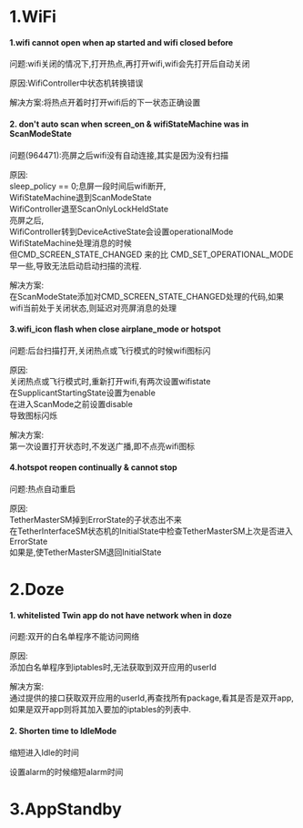 # 1.WiFi
#### 1.wifi cannot open when ap started and wifi closed before
问题:wifi关闭的情况下,打开热点,再打开wifi,wifi会先打开后自动关闭

原因:WifiController中状态机转换错误  

解决方案:将热点开着时打开wifi后的下一状态正确设置

#### 2. don't auto scan when screen_on & wifiStateMachine was in ScanModeState
问题(964471):亮屏之后wifi没有自动连接,其实是因为没有扫描

原因:  
sleep_policy == 0;息屏一段时间后wifi断开,  
WifiStateMachine退到ScanModeState  
WifiController退至ScanOnlyLockHeldState  
亮屏之后,  
WifiController转到DeviceActiveState会设置operationalMode  
WifiStateMachine处理消息的时候  
但CMD_SCREEN_STATE_CHANGED 来的比 CMD_SET_OPERATIONAL_MODE 早一些,导致无法启动启动扫描的流程.

解决方案:  
在ScanModeState添加对CMD_SCREEN_STATE_CHANGED处理的代码,如果
wifi当前处于关闭状态,则延迟对亮屏消息的处理

#### 3.wifi_icon flash when close airplane_mode or hotspot
问题:后台扫描打开,关闭热点或飞行模式的时候wifi图标闪

原因:  
关闭热点或飞行模式时,重新打开wifi,有两次设置wifistate  
在SupplicantStartingState设置为enable  
在进入ScanMode之前设置disable  
导致图标闪烁

解决方案:  
第一次设置打开状态时,不发送广播,即不点亮wifi图标

#### 4.hotspot reopen continually & cannot stop  
问题:热点自动重启

原因:  
TetherMasterSM掉到ErrorState的子状态出不来  
在TetherInterfaceSM状态机的InitialState中检查TetherMasterSM上次是否进入ErrorState  
如果是,使TetherMasterSM退回InitialState  
# 2.Doze  
#### 1. whitelisted Twin app do not have network when in doze  
问题:双开的白名单程序不能访问网络  

原因:  
添加白名单程序到iptables时,无法获取到双开应用的userId

解决方案:  
通过提供的接口获取双开应用的userId,再查找所有package,看其是否是双开app,如果是双开app则将其加入要加的iptables的列表中.

#### 2. Shorten time to IdleMode

缩短进入Idle的时间  

设置alarm的时候缩短alarm时间

# 3.AppStandby

